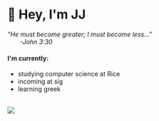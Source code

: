 # 👋 Hey, I'm JJ

*"He must become greater; I must become less..."*
<br>
_&emsp;&emsp;-John 3:30_
<br>


#### I'm currently:
- studying computer science at Rice
- incoming at sig
- learning greek
  
<br>
<a target="_blank" href="https://www.linkedin.com/in/jonathanjang24/"><img src="https://img.shields.io/badge/LinkedIn-0077B5?style=for-the-badge&logo=linkedin&logoColor=white"/></a>

<!---
JonathanJang24/JonathanJang24 is a ✨ special ✨ repository because its `README.md` (this file) appears on your GitHub profile.
You can click the Preview link to take a look at your changes.
--->
